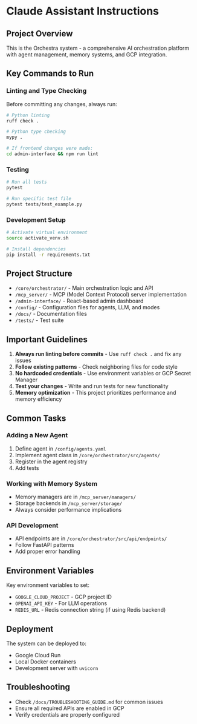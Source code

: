 # Claude Assistant Instructions

## Project Overview
This is the Orchestra system - a comprehensive AI orchestration platform with agent management, memory systems, and GCP integration.

## Key Commands to Run

### Linting and Type Checking
Before committing any changes, always run:
```bash
# Python linting
ruff check .

# Python type checking  
mypy .

# If frontend changes were made:
cd admin-interface && npm run lint
```

### Testing
```bash
# Run all tests
pytest

# Run specific test file
pytest tests/test_example.py
```

### Development Setup
```bash
# Activate virtual environment
source activate_venv.sh

# Install dependencies
pip install -r requirements.txt
```

## Project Structure

- `/core/orchestrator/` - Main orchestration logic and API
- `/mcp_server/` - MCP (Model Context Protocol) server implementation
- `/admin-interface/` - React-based admin dashboard
- `/config/` - Configuration files for agents, LLM, and modes
- `/docs/` - Documentation files
- `/tests/` - Test suite

## Important Guidelines

1. **Always run linting before commits** - Use `ruff check .` and fix any issues
2. **Follow existing patterns** - Check neighboring files for code style
3. **No hardcoded credentials** - Use environment variables or GCP Secret Manager
4. **Test your changes** - Write and run tests for new functionality
5. **Memory optimization** - This project prioritizes performance and memory efficiency

## Common Tasks

### Adding a New Agent
1. Define agent in `/config/agents.yaml`
2. Implement agent class in `/core/orchestrator/src/agents/`
3. Register in the agent registry
4. Add tests

### Working with Memory System
- Memory managers are in `/mcp_server/managers/`
- Storage backends in `/mcp_server/storage/`
- Always consider performance implications

### API Development
- API endpoints are in `/core/orchestrator/src/api/endpoints/`
- Follow FastAPI patterns
- Add proper error handling

## Environment Variables
Key environment variables to set:
- `GOOGLE_CLOUD_PROJECT` - GCP project ID
- `OPENAI_API_KEY` - For LLM operations
- `REDIS_URL` - Redis connection string (if using Redis backend)

## Deployment
The system can be deployed to:
- Google Cloud Run
- Local Docker containers
- Development server with `uvicorn`

## Troubleshooting
- Check `/docs/TROUBLESHOOTING_GUIDE.md` for common issues
- Ensure all required APIs are enabled in GCP
- Verify credentials are properly configured